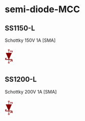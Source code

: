 # semi-diode-MCC

## SS1150-L
Schottky 150V 1A [SMA]

![SS1150-L__1__1](/images/semi-diode-generic__1N5817__1__1.png?raw=true) 

## SS1200-L
Schottky 200V 1A [SMA]

![SS1200-L__1__1](/images/semi-diode-generic__1N5817__1__1.png?raw=true) 

